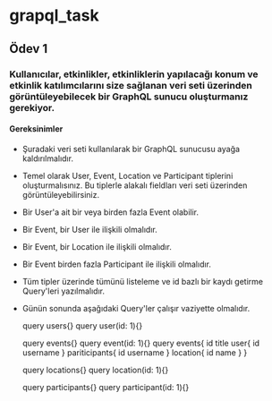 # grapql_task

## Ödev 1
### Kullanıcılar, etkinlikler, etkinliklerin yapılacağı konum ve etkinlik katılımcılarını size sağlanan veri seti üzerinden görüntüleyebilecek bir GraphQL sunucu oluşturmanız gerekiyor.

#### Gereksinimler
- Şuradaki veri seti kullanılarak bir GraphQL sunucusu ayağa kaldırılmalıdır.
- Temel olarak User, Event, Location ve Participant tiplerini oluşturmalısınız. Bu tiplerle alakalı fieldları veri seti üzerinden görüntüleyebilirsiniz.
- Bir User'a ait bir veya birden fazla Event olabilir.
- Bir Event, bir User ile ilişkili olmalıdır.
- Bir Event, bir Location ile ilişkili olmalıdır.
- Bir Event birden fazla Participant ile ilişkili olmalıdır.
- Tüm tipler üzerinde tümünü listeleme ve id bazlı bir kaydı getirme Query'leri yazılmalıdır.
- Günün sonunda aşağıdaki Query'ler çalışır vaziyette olmalıdır.

  query users{}
  query user(id: 1){}

  query events{}
  query event(id: 1){}
  query events{
    id
    title
    user{
      id
      username
    }
    pariticipants{
      id
      username
    }
    location{
      id
      name
    }
  }

  query locations{}
  query location(id: 1){}

  query participants{}
  query participant(id: 1){}
